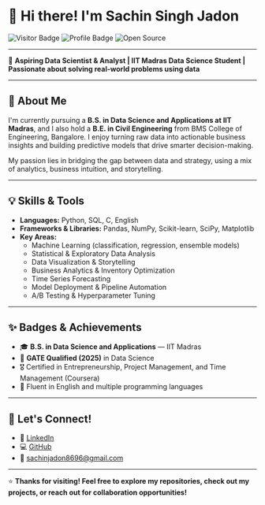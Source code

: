 # 👋 Hi there! I'm Sachin Singh Jadon

![Visitor Badge](https://komarev.com/ghpvc/?username=sachinjadon86&color=blue)
![Profile Badge](https://img.shields.io/badge/Data%20Science-Enthusiast-FF6F61?style=flat-square)
![Open Source](https://img.shields.io/badge/Open--Source-Lover-brightgreen?style=flat-square)

---

🎯 **Aspiring Data Scientist & Analyst | IIT Madras Data Science Student | Passionate about solving real-world problems using data**

---

## 🚀 About Me

I'm currently pursuing a **B.S. in Data Science and Applications at IIT Madras**, and I also hold a **B.E. in Civil Engineering** from BMS College of Engineering, Bangalore. I enjoy turning raw data into actionable business insights and building predictive models that drive smarter decision-making.

My passion lies in bridging the gap between data and strategy, using a mix of analytics, business intuition, and storytelling.

---

## 💡 Skills & Tools

- **Languages:** Python, SQL, C, English
- **Frameworks & Libraries:** Pandas, NumPy, Scikit-learn, SciPy, Matplotlib
- **Key Areas:** 
  - Machine Learning (classification, regression, ensemble models)
  - Statistical & Exploratory Data Analysis
  - Data Visualization & Storytelling
  - Business Analytics & Inventory Optimization
  - Time Series Forecasting
  - Model Deployment & Pipeline Automation
  - A/B Testing & Hyperparameter Tuning


---

## ✨ Badges & Achievements

- 🎓 **B.S. in Data Science and Applications** — IIT Madras
- 🏅 **GATE Qualified (2025)** in Data Science
- 🎖️ Certified in Entrepreneurship, Project Management, and Time Management (Coursera)
- 💬 Fluent in English and multiple programming languages

---

## 🌟 Let's Connect!

- 🔗 [LinkedIn](https://www.linkedin.com/in/sachin-singh-jadon)
- 💻 [GitHub](https://github.com/sachinjadon86)
- 📧 sachinjadon8696@gmail.com

---

⭐ **Thanks for visiting! Feel free to explore my repositories, check out my projects, or reach out for collaboration opportunities!**

